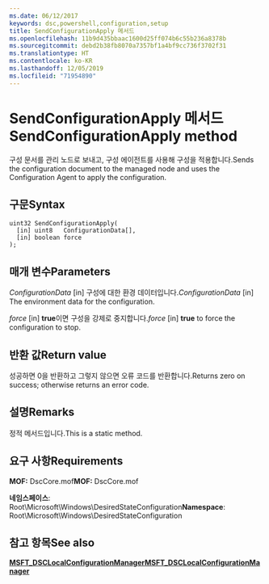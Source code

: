 ```yaml
---
ms.date: 06/12/2017
keywords: dsc,powershell,configuration,setup
title: SendConfigurationApply 메서드
ms.openlocfilehash: 11b9d435bbaac1600d25ff074b6c55b236a8378b
ms.sourcegitcommit: debd2b38fb8070a7357bf1a4bf9cc736f3702f31
ms.translationtype: HT
ms.contentlocale: ko-KR
ms.lasthandoff: 12/05/2019
ms.locfileid: "71954890"
---
```

# <a name="sendconfigurationapply-method"></a><span data-ttu-id="d5a11-103">SendConfigurationApply 메서드</span><span class="sxs-lookup"><span data-stu-id="d5a11-103">SendConfigurationApply method</span></span>

<span data-ttu-id="d5a11-104">구성 문서를 관리 노드로 보내고, 구성 에이전트를 사용해 구성을 적용합니다.</span><span class="sxs-lookup"><span data-stu-id="d5a11-104">Sends the configuration document to the managed node and uses the Configuration Agent to apply the configuration.</span></span>

## <a name="syntax"></a><span data-ttu-id="d5a11-105">구문</span><span class="sxs-lookup"><span data-stu-id="d5a11-105">Syntax</span></span>

```mof
uint32 SendConfigurationApply(
  [in] uint8   ConfigurationData[],
  [in] boolean force
);
```

## <a name="parameters"></a><span data-ttu-id="d5a11-106">매개 변수</span><span class="sxs-lookup"><span data-stu-id="d5a11-106">Parameters</span></span>

<span data-ttu-id="d5a11-107">*ConfigurationData* \[in\] 구성에 대한 환경 데이터입니다.</span><span class="sxs-lookup"><span data-stu-id="d5a11-107">*ConfigurationData* \[in\] The environment data for the configuration.</span></span>

<span data-ttu-id="d5a11-108">*force* \[in\] **true**이면 구성을 강제로 중지합니다.</span><span class="sxs-lookup"><span data-stu-id="d5a11-108">*force* \[in\] **true** to force the configuration to stop.</span></span>

## <a name="return-value"></a><span data-ttu-id="d5a11-109">반환 값</span><span class="sxs-lookup"><span data-stu-id="d5a11-109">Return value</span></span>

<span data-ttu-id="d5a11-110">성공하면 0을 반환하고 그렇지 않으면 오류 코드를 반환합니다.</span><span class="sxs-lookup"><span data-stu-id="d5a11-110">Returns zero on success; otherwise returns an error code.</span></span>

## <a name="remarks"></a><span data-ttu-id="d5a11-111">설명</span><span class="sxs-lookup"><span data-stu-id="d5a11-111">Remarks</span></span>

<span data-ttu-id="d5a11-112">정적 메서드입니다.</span><span class="sxs-lookup"><span data-stu-id="d5a11-112">This is a static method.</span></span>

## <a name="requirements"></a><span data-ttu-id="d5a11-113">요구 사항</span><span class="sxs-lookup"><span data-stu-id="d5a11-113">Requirements</span></span>

<span data-ttu-id="d5a11-114">**MOF:** DscCore.mof</span><span class="sxs-lookup"><span data-stu-id="d5a11-114">**MOF:** DscCore.mof</span></span>

<span data-ttu-id="d5a11-115">**네임스페이스**: Root\Microsoft\Windows\DesiredStateConfiguration</span><span class="sxs-lookup"><span data-stu-id="d5a11-115">**Namespace**: Root\Microsoft\Windows\DesiredStateConfiguration</span></span>

## <a name="see-also"></a><span data-ttu-id="d5a11-116">참고 항목</span><span class="sxs-lookup"><span data-stu-id="d5a11-116">See also</span></span>

[<span data-ttu-id="d5a11-117">**MSFT_DSCLocalConfigurationManager**</span><span class="sxs-lookup"><span data-stu-id="d5a11-117">**MSFT_DSCLocalConfigurationManager**</span></span>](msft-dsclocalconfigurationmanager.md)
